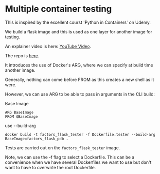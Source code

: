 # Multiple container testing

This is inspired by the excellent courst 'Python in Containers' on Udemy.

We build a flask image and this is used as one layer for another image for testing.

An explainer video is here: [YouTube Video](https://youtu.be/Jsf5S8cZj1Y).

The repo is [here](https://github.com/Python-Test-Engineer/yt-docker-flask-pytest-pdb).

It introduces the use of Docker's ARG, where we can specify at build time another image. 

Generally, nothing can come before FROM as this creates a new shell as it were.

However, we can use ARG to be able to pass in arguments in the CLI build:

Base Image
```
ARG BaseImage
FROM $BaseImage
```

use --build-arg 
```
docker build -t factors_flask_tester -f Dockerfile.tester --build-arg BaseImage=factors_flask_pdb .
```

Tests are carried out on the `factors_flask_tester` image.

Note, we can use the -f flag to select a Dockerfile. This can be a convenience when we have several Dockerfiles we want to use but don't want to have to overwrite the root Dockerfile.